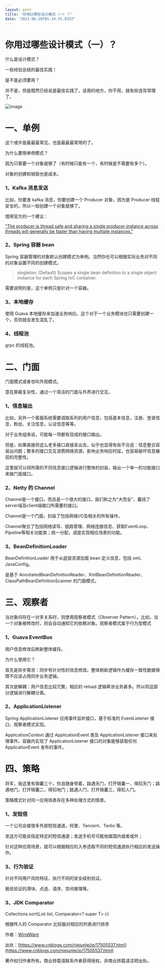 ```yaml
---
layout: post
title: "你用过哪些设计模式（一）？"
date: "2023-06-28T01:24:55.835Z"
---
```

你用过哪些设计模式（一）？
=============

什么是设计模式？

一些经验总结的最佳实践！

是不是必须要用？

并不是，但是既然已经说是最佳实践了，该用的地方，你不用，就有些违背常理了。

![image](https://img2023.cnblogs.com/blog/603942/202306/603942-20230626143214943-1622478311.png)

一、单例
====

这个或许是最最最常见，也是最最最常用的了。

为什么要用单例模式？

因为只需要一个对象就够了（有时候只能有一个，有时候是不需要有多个）。

对象的创建和销毁也是成本。

### 1、Kafka 消息发送

比如，你要发 kafka 消息，你要创建一个 Producer 对象，因为是 Producer 线程安全的，所以一般创建一个对象就够了。

借用官方的一个建议：

["The producer is thread safe and sharing a single producer instance across threads will generally be faster than having multiple instances."](https://kafka.apache.org/23/javadoc/org/apache/kafka/clients/producer/KafkaProducer.html#:~:text=The%20producer%20is%20thread%20safe%20and%20sharing%20a,strings%20containing%20sequential%20numbers%20as%20the%20key%2Fvalue%20pairs.)

### 2、Spring 容器 bean

Spring 容器管理的对象默认创建模式为单例。当然你也可以根据实际业务对不同的对象设置不同的创建模式。

> singleton: (Default) Scopes a single bean definition to a single object instance for each Spring IoC container.

需要说明的是，这个单例只是针对一个容器。

### 3、本地缓存

使用 Guava 本地缓存来加速业务响应。这个对于一个业务模块也只需要创建一个，否则就会发生混乱了。

### 4、线程池

grpc 的线程池。

二、门面
====

门面模式或者也叫外观模式。

意在屏蔽复杂性，通过一个简洁的门面与外界进行交互。

### 1、信息输出

比如，另外一个客服系统需要调取系列的用户信息，包括基本信息，注册、登录信息，粉丝、关注信息，认证信息等等。

对于业务组来说，可能每一项都有现成的接口输出。

但是，如果直接将这么老多接口直接丢出去，似乎也显得有些不合适：信息整合容易出问题；繁多的接口交互浪费网络资源，影响业务响应时延，也容易破坏信息展现的完整性。

这里就可以将所需的不同信息接口逻辑进行整体的封装，输出一个单一的功能接口来做门面接口。

### 2、Netty 的 Channel

Channel是一个接口，而且是一个很大的接口，我们称之为“大而全”，囊括了server端及client端接口所需要的接口。

Channel是一个门面，封装了包括网络I/O及相关的所有操作。

Channel聚合了包括网络读写、链路管理、网络连接信息、获取EventLoop、Pipeline等相关功能类；统一分配，调度实现相应场景的功能。

### 3、BeanDefinitionLoader

BeanDefinitionLoader 用于从底层资源加载 bean 定义信息，包括 xml、JavaConfig。

是基于 AnnotatedBeanDefinitionReader、XmlBeanDefinitionReader、ClassPathBeanDefinitionScanner 的门面模式。

三、观察者
=====

当对象间存在一对多关系时，则使用观察者模式（Observer Pattern）。比如，当一个对象被修改时，则会自动通知它的依赖对象。观察者模式属于行为型模式

### 1、Guava EventBus

用户信息修改后刷新整体缓存。

为什么使用它？

首先是异步需求：同步有针对性的信息修改。整体刷新逻辑作为缓存一致性数据保障不应该占用同步业务逻辑。

其次是解耦：用户信息比较冗繁，相应的 reload 逻辑牵涉业务甚多。所以将这部分逻辑进行解耦分离。

### 2、ApplicationListener

Spring ApplicationListener 应用事件监听接口，基于标准的 EventListener 接口，观察者模式实现。

ApplicationContext 通过 ApplicationEvent 类及 ApplicationListener 接口来处理事件。容器内实现了 ApplicationListener 接口的对象能够获取任何 ApplicationEvent 发布的事件。

四、策略
====

将军，我这里有锦囊三个，你且随身带着，路遇天门，打开锦囊一，得扣天门；路遇地门，打开锦囊二，得扣地门；路遇人门，打开锦囊三，得扣人门。

策略模式针对同一应用场景存在多种处理方式的情景。

### 1、发短信

一个公司会接很多外部短信通道，阿里、Tencent、Twilio 等。

发送方可能会指定特定的短信通道；发送手机号可能地属国内或者或外；

针对这种应用场景，就可以根据相应的入参选取不同的短信通道执行相应的发送操作。

### 3、行为验证

针对不同用户风险特征，执行不同的安全级别验证。

极验验证的滑块、点选、语序、空间推理等。

### 3、JDK Comparator

Collections.sort(List list, Comparator<? super T> c)

根据传入的 Comparator 比较器对相应的列表进行排序

作者：[WindWant](https://www.cnblogs.com/niejunlei/)

出处：[https://www.cnblogs.com/niejunlei/p/17505537.html](https://www.cnblogs.com/niejunlei/p/17505537.html)

著作权归作者所有。商业转载请联系作者获得授权，非商业转载请注明出处。